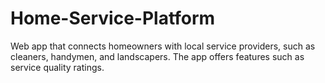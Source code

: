 # Home-Service-Platform
Web app that connects homeowners with local service providers, such as cleaners, handymen, and landscapers. The app offers features such as service quality ratings.
